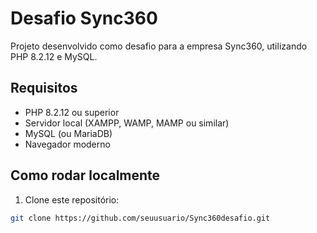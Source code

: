 # Desafio Sync360

Projeto desenvolvido como desafio para a empresa Sync360, utilizando PHP 8.2.12 e MySQL.

## Requisitos

- PHP 8.2.12 ou superior
- Servidor local (XAMPP, WAMP, MAMP ou similar)
- MySQL (ou MariaDB)
- Navegador moderno

## Como rodar localmente

1. Clone este repositório:

```bash
git clone https://github.com/seuusuario/Sync360desafio.git
